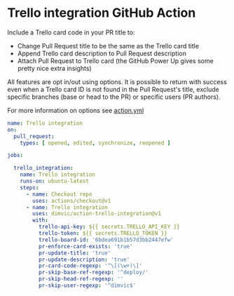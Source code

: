 # Trello integration GitHub Action

Include a Trello card code in your PR title to:

- Change Pull Request title to be the same as the Trello card title
- Append Trello card description to Pull Request description
- Attach Pull Request to Trello card (the GitHub Power Up gives some pretty nice extra insights)

All features are opt in/out using options. It is possible to return with success even when a Trello card ID is not found
in the Pull Request's title, exclude specific branches (base or head to the PR) or specific users (PR authors).

For more information on options see [action.yml](./action.yml)

```yml
name: Trello integration
on:
  pull_request:
    types: [ opened, edited, synchronize, reopened ]

jobs:

  trello_integration:
    name: Trello integration
    runs-on: ubuntu-latest
    steps:
      - name: Checkout repo
        uses: actions/checkout@v1
      - name: Trello integration
        uses: dimvic/action-trello-integration@v1
        with:
          trello-api-key: ${{ secrets.TRELLO_API_KEY }}
          trello-token: ${{ secrets.TRELLO_TOKEN }}
          trello-board-id: '6bdea691b1b57d3bb2447efw'
          pr-enforce-card-exists: 'true'
          pr-update-title: 'true'
          pr-update-description: 'true'
          pr-card-code-regexp: '^\[(\w+)\]'
          pr-skip-base-ref-regexp: '^deploy/'
          pr-skip-head-ref-regexp: ''
          pr-skip-user-regexp: '^dimvic$'
```
